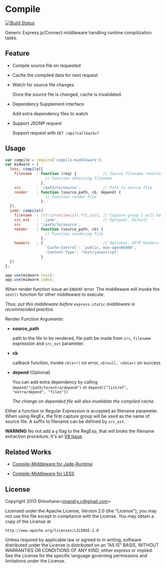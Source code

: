 Compile
=======

[![Build Status](https://travis-ci.org/shinohane/compile-middleware.png?branch=master)](https://travis-ci.org/shinohane/compile-middleware)

Generic Express.js/Connect middleware handling runtime compilization tasks.

Feature
-------

* Compile source file on requested

* Cache the compiled data for next request

* Watch for source file changes

  Once the source file is changed, cache is invalidated.

* Dependency Supplement interface

  Add extra dependency files to watch

* Support JSONP request

  Support request with `GET /api?callback=?`

Usage
-----

```javascript
var compile = require('compile-middleware');
var midware = {
  less: compile({
    filename  : function (req) {            // Source filename resolve
                  // Function obtaining filename 
                },
    src       : '/path/to/source',          // Path to source file
    render    : function (source_path, cb, depend) {
                  // Function render file 
                },
  }),
  jade: compile({
    filename  : /(?:\/runtime\/)(.*)\.js/i, // Capture group 1 will be used
    src_ext   : '.jade',                    // Optional, Default ''
    src       : '/path/to/source',
    render    : function (source_path, cb) {
                  // Function rendering file
                },
    headers   : {                           // Optional, HTTP Headers
                  'Cache-Control': 'public, max-age=86400',
                  'Content-Type': 'text/javascript' 
                }
  })
};

app.use(midware.less);
app.use(midware.jade);
```

When render function issue an `ENOENT` error. The middleware will invoke the
`next()` function for other middleware to execute. 

_Thus, put this middleware before `express.static` middleware is recommended 
practice._

Render Function Arguments: 

* **source_path**

  path to the file to be rendered, file path be made from `src`, 
  `filename` expression and `src_ext` parameter.

* **cb**

  callback function, invoke `cb(err)` on error, `cb(null, <data>)` on
  success

* **depend** (Optional)

  You can add extra dependency by calling `depend("/path/to/extra/depend")`
  or `depend(["list/of", "extra/depend", "files"])`

  *The change on depended file will also invalidate the compiled cache*

Either a function or Regular Expression is accepted as filename parameter.
When using RegEx, the first capture group will be used as the name of source
file. A suffix to filename can be defined by `src_ext`.

**WARNING** No not add a `g` flag to the RegExp, that will broke the 
filename extraction procedure. It's an
[V8 Issue](https://code.google.com/p/v8/issues/detail?id=778)

Related Works
-------------

* [Compile-Middleware for Jade-Runtime](http://github.com/shinohane/compile-mw-jade-runtime)

* [Compile-Middleware for LESS](http://github.com/shinohane/compile-mw-less)

License
-------

Copyright 2013 Shinohane&lt;imandry.c@gmail.com&gt;

Licensed under the Apache License, Version 2.0 (the "License");
you may not use this file except in compliance with the License.
You may obtain a copy of the License at

    http://www.apache.org/licenses/LICENSE-2.0

Unless required by applicable law or agreed to in writing, software
distributed under the License is distributed on an "AS IS" BASIS,
WITHOUT WARRANTIES OR CONDITIONS OF ANY KIND, either express or implied.
See the License for the specific language governing permissions and 
limitations under the License.

